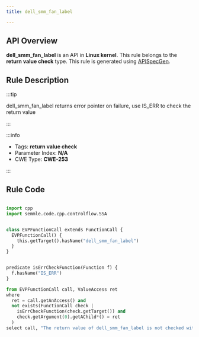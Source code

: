 ```yaml
---
title: dell_smm_fan_label

---
```



## API Overview
**dell_smm_fan_label** is an API in **Linux kernel**. This rule belongs to the **return value check** type. This rule is generated using [APISpecGen](../../tools/APISpecGen).
## Rule Description

:::tip

dell_smm_fan_label returns error pointer on failure, use IS_ERR to check the return value

:::

:::info

- Tags: **return value check**
- Parameter Index: **N/A**
- CWE Type: **CWE-253**

:::

## Rule Code
```python

import cpp
import semmle.code.cpp.controlflow.SSA


class EVPFunctionCall extends FunctionCall {
  EVPFunctionCall() {
    this.getTarget().hasName("dell_smm_fan_label")
  }
}


predicate isErrCheckFunction(Function f) {
  f.hasName("IS_ERR") 
}

from EVPFunctionCall call, ValueAccess ret
where
  ret = call.getAnAccess() and
  not exists(FunctionCall check |
    isErrCheckFunction(check.getTarget()) and
    check.getArgument(0).getAChild*() = ret
  )
select call, "The return value of dell_smm_fan_label is not checked with IS_ERR."
    
```
